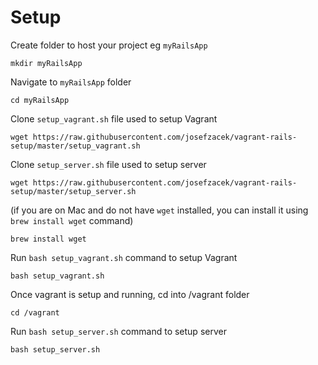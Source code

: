 # Setup
Create folder to host your project eg `myRailsApp`

    mkdir myRailsApp

Navigate to `myRailsApp` folder

    cd myRailsApp

Clone `setup_vagrant.sh` file used to setup Vagrant

    wget https://raw.githubusercontent.com/josefzacek/vagrant-rails-setup/master/setup_vagrant.sh

Clone `setup_server.sh` file used to setup server

    wget https://raw.githubusercontent.com/josefzacek/vagrant-rails-setup/master/setup_server.sh

(if you are on Mac and do not have `wget` installed, you can install it using `brew install wget` command)

    brew install wget

Run `bash setup_vagrant.sh` command to setup Vagrant

    bash setup_vagrant.sh

Once vagrant is setup and running, cd into /vagrant folder

    cd /vagrant

Run `bash setup_server.sh` command to setup server

    bash setup_server.sh
